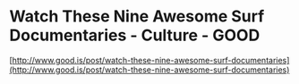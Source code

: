 <!--
id: 4932836353
link: http://tumblr.atmos.org/post/4932836353/watch-these-nine-awesome-surf-documentaries-culture
slug: watch-these-nine-awesome-surf-documentaries-culture
date: Mon Apr 25 2011 11:55:05 GMT-0700 (PDT)
publish: 2011-04-025
tags: 
title: Watch These Nine Awesome Surf Documentaries - Culture - GOOD
-->


Watch These Nine Awesome Surf Documentaries - Culture - GOOD
============================================================

[http://www.good.is/post/watch-these-nine-awesome-surf-documentaries](http://www.good.is/post/watch-these-nine-awesome-surf-documentaries)

